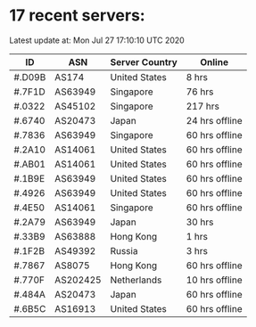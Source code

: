 # 17 recent servers:

Latest update at: Mon Jul 27 17:10:10 UTC 2020

| ID | ASN | Server Country | Online |
| -- | --- | -------------- | ------ |
| #.D09B | AS174 | United States | 8 hrs |
| #.7F1D | AS63949 | Singapore | 76 hrs |
| #.0322 | AS45102 | Singapore | 217 hrs |
| #.6740 | AS20473 | Japan | 24 hrs offline |
| #.7836 | AS63949 | Singapore | 60 hrs offline |
| #.2A10 | AS14061 | United States | 60 hrs offline |
| #.AB01 | AS14061 | United States | 60 hrs offline |
| #.1B9E | AS63949 | United States | 60 hrs offline |
| #.4926 | AS63949 | United States | 60 hrs offline |
| #.4E50 | AS14061 | Singapore | 60 hrs offline |
| #.2A79 | AS63949 | Japan | 30 hrs |
| #.33B9 | AS63888 | Hong Kong | 1 hrs |
| #.1F2B | AS49392 | Russia | 3 hrs |
| #.7867 | AS8075 | Hong Kong | 60 hrs offline |
| #.770F | AS202425 | Netherlands | 10 hrs offline |
| #.484A | AS20473 | Japan | 60 hrs offline |
| #.6B5C | AS16913 | United States | 60 hrs offline |


